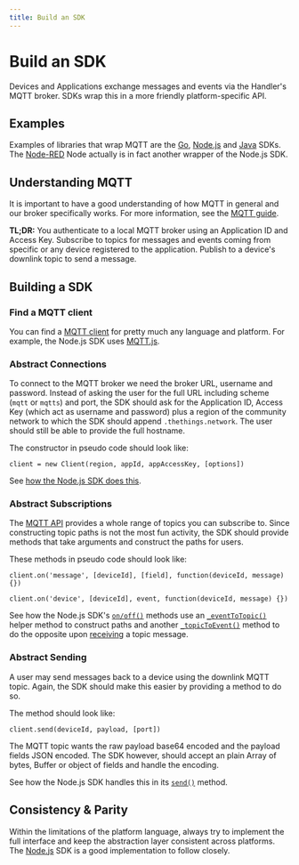 ```yaml
---
title: Build an SDK
---
```


# Build an SDK

Devices and Applications exchange messages and events via the Handler's MQTT broker. SDKs wrap this in a more friendly platform-specific API.

## Examples
Examples of libraries that wrap MQTT are the [Go](../applications/golang/index.md), [Node.js](../applications/nodejs/index.md) and [Java](../applications/java/index.md) SDKs. The [Node-RED](../applications/nodered/index.md) Node actually is in fact another wrapper of the Node.js SDK.

## Understanding MQTT
It is important to have a good understanding of how MQTT in general and our broker specifically works. For more information, see the [MQTT guide](../applications/mqtt/index.md).

**TL;DR:** You authenticate to a local MQTT broker using an Application ID and Access Key. Subscribe to topics for messages and events coming from specific or any device registered to the application. Publish to a device's downlink topic to send a message.

## Building a SDK

### Find a MQTT client
You can find a [MQTT client](https://github.com/mqtt/mqtt.github.io/wiki/libraries) for pretty much any language and platform. For example, the Node.js SDK uses [MQTT.js](https://www.npmjs.com/package/mqtt).

### Abstract Connections
To connect to the MQTT broker we need the broker URL, username and password. Instead of asking the user for the full URL including scheme (`mqtt` or `mqtts`) and port, the SDK should ask for the Application ID, Access Key (which act as username and password) plus a region of the community network to which the SDK should append `.thethings.network`. The user should still be able to provide the full hostname.

The constructor in pseudo code should look like:

```plaintext
client = new Client(region, appId, appAccessKey, [options])
```

See [how the Node.js SDK does this](https://github.com/TheThingsNetwork/node-app-sdk/blob/master/src/client.js#L7-L11).

### Abstract Subscriptions
The [MQTT API](../applications/mqtt/api.md) provides a whole range of topics you can subscribe to. Since constructing topic paths is not the most fun activity, the SDK should provide methods that take arguments and construct the paths for users.

These methods in pseudo code should look like:

```plaintext
client.on('message', [deviceId], [field], function(deviceId, message) {})

client.on('device', [deviceId], event, function(deviceId, message) {})
```

See how the Node.js SDK's [`on/off()`](https://github.com/TheThingsNetwork/node-app-sdk/blob/master/src/client.js#L22-L46) methods use an [`_eventToTopic()`](https://github.com/TheThingsNetwork/node-app-sdk/blob/master/src/client.js#L85-L107) helper method to construct paths and another [`_topicToEvent()`](https://github.com/TheThingsNetwork/node-app-sdk/blob/master/src/client.js#L82) method to do the opposite upon [receiving](https://github.com/TheThingsNetwork/node-app-sdk/blob/master/src/client.js#L82) a topic message.

### Abstract Sending
A user may send messages back to a device using the downlink MQTT topic. Again, the SDK should make this easier by providing a method to do so.

The method should look like:

```plaintext
client.send(deviceId, payload, [port])
```

The MQTT topic wants the raw payload base64 encoded and the payload fields JSON encoded. The SDK however, should accept an plain Array of bytes, Buffer or object of fields and handle the encoding.

See how the Node.js SDK handles this in its [`send()`](https://github.com/TheThingsNetwork/node-app-sdk/blob/master/src/client.js#L53-L60) method.

## Consistency & Parity

Within the limitations of the platform language, always try to implement the full interface and keep the abstraction layer consistent across platforms. The [Node.js](../applications/nodejs/index.md) SDK is a good implementation to follow closely.
